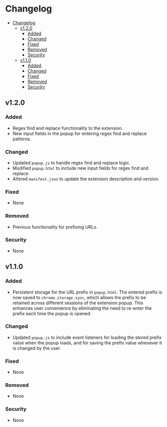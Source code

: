 # Changelog

- [Changelog](#changelog)
  - [v1.2.0](#v120)
    - [Added](#added)
    - [Changed](#changed)
    - [Fixed](#fixed)
    - [Removed](#removed)
    - [Security](#security)
  - [v1.1.0](#v110)
    - [Added](#added-1)
    - [Changed](#changed-1)
    - [Fixed](#fixed-1)
    - [Removed](#removed-1)
    - [Security](#security-1)

## v1.2.0

### Added
- Regex find and replace functionality to the extension.
- New input fields in the popup for entering regex find and replace patterns.

### Changed
- Updated `popup.js` to handle regex find and replace logic.
- Modified `popup.html` to include new input fields for regex find and replace.
- Altered `manifest.json` to update the extension description and version.

### Fixed
- None

### Removed
- Previous functionality for prefixing URLs.

### Security
- None

## v1.1.0

### Added
- Persistent storage for the URL prefix in `popup.html`. The entered prefix is now saved to `chrome.storage.sync`, which allows the prefix to be retained across different sessions of the extension popup. This enhances user convenience by eliminating the need to re-enter the prefix each time the popup is opened.

### Changed
- Updated `popup.js` to include event listeners for loading the stored prefix value when the popup loads, and for saving the prefix value whenever it is changed by the user.

### Fixed
- None

### Removed
- None

### Security
- None
